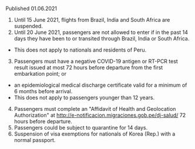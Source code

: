 Published 01.06.2021
1. Until 15 June 2021, flights from Brazil, India and South Africa are suspended.
2. Until 20 June 2021, passengers are not allowed to enter if in the past 14 days they have been to or transited through Brazil, India or South Africa.
- This does not apply to nationals and residents of Peru.
3. Passengers must have a negative COVID-19 antigen or RT-PCR test result issued at most 72 hours before departure from the first embarkation point; or
- an epidemiological medical discharge certificate valid for a minimum of 6 months before arrival.
- This does not apply to passengers younger than 12 years.
4. Passengers must complete an "Affidavit of Health and Geolocation Authorization" at <a href="http://e-notificacion.migraciones.gob.pe/dj-salud/">http://e-notificacion.migraciones.gob.pe/dj-salud/</a> 72 hours before departure.
5. Passengers could be subject to quarantine for 14 days.
6. Suspension of visa exemptions for nationals of Korea (Rep.) with a normal passport.

